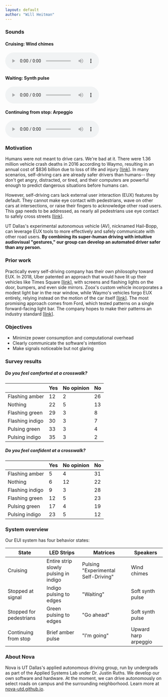 ```yaml
---
layout: default
author: "Will Heitman"
---
```

### Sounds
#### Cruising: Wind chimes
<audio
    controls
    src="/static/capstone/chimes.wav">
        <a href="/static/capstone/chimes.wav">
            Download audio
        </a>
</audio>

#### Waiting: Synth pulse
<audio
    controls
    src="/static/capstone/waiting_loop.wav">
        <a href="/static/capstone/waiting_loop.wav">
            Download audio
        </a>
</audio>

#### Continuing from stop: Arpeggio
<audio
    controls
    src="/static/capstone/waiting_done.wav">
        <a href="/static/capstone/waiting_done.wav">
            Download audio
        </a>
</audio>


### Motivation

Humans were not meant to drive cars. We're bad at it. There were 1.36 million vehicle crash deaths in 2016 according to Waymo, resulting in an annual cost of $836 billion due to loss of life and injury [[link](https://waymo.com/safety/)]. In many scenarios, self-driving cars are already safer drivers than humans-- they don't get angry, distracted, or tired, and their computers are powerful enough to predict dangerous situations before humans can.

However, self-driving cars lack external user interaction (EUX) features by default. They cannot make eye contact with pedestrians, wave on other cars at intersections, or raise their fingers to acknowledge other road users. This gap needs to be addressed, as nearly all pedestrians use eye contact to safely cross streets [[link](https://www.sciencedirect.com/science/article/pii/S0001457517300805?via%3Dihub)].

UT Dallas's experimental autonomous vehicle (AV), nicknamed Hail-Bopp, can leverage EUX tools to more effectively and safely communicate with other road users. **By combining its super-human driving with intuitive audiovisual "gestures," our group can develop an automated driver safer than any person.**

### Prior work

Practically every self-driving company has their own philosophy toward EUX. In 2018, Uber patented an approach that would have lit up their vehicles like Times Square [[link](https://www.theverge.com/2018/3/16/17129210/uber-self-driving-car-patent-talk-pedestrians)], with screens and flashing lights on the door, bumpers, and even side mirrors. Zoox's custom vehicle incorporates a modest light bar in the rear window, while Waymo's vehicles forgo EUX entirely, relying instead on the motion of the car itself [[link](https://mashable.com/article/auotnomous-vehicles-talking-to-pedestrians)]. The most promising approach comes from Ford, which tested patterns on a single forward-facing light bar. The company hopes to make their patterns an industry standard [[link](https://media.ford.com/content/fordmedia/feu/en/news/2017/09/13/ford-virginia-tech-autonomous-vehicle-human-testing.html)].

### Objectives

- Minimize power consumption and computational overhead
- Clearly communicate the software's intention
- Make signals noticeable but not glaring

### Survey results

##### Do you feel *comforted* at a crosswalk?

|                 | Yes  | No opinion | No   |
| --------------- | ---- | ---------- | ---- |
| Flashing amber  | 12   | 2          | 26   |
| Nothing         | 22   | 5          | 13   |
| Flashing green  | 29   | 3          | 8    |
| Flashing indigo | 30   | 3          | 7    |
| Pulsing green   | 33   | 3          | 4    |
| Pulsing indigo  | 35   | 3          | 2    |

##### Do you feel *confident* at a crosswalk?

|                 | Yes  | No opinion | No   |
| --------------- | ---- | ---------- | ---- |
| Flashing amber  | 5    | 4          | 31   |
| Nothing         | 6    | 12         | 22   |
| Flashing indigo | 9    | 3          | 28   |
| Flashing green  | 12   | 5          | 23   |
| Pulsing green   | 17   | 4          | 19   |
| Pulsing indigo  | 23   | 5          | 12   |

### System overview

Our EUI system has four behavior states:

| State                   | LED Strips                            | Matrices                            | Speakers             |
| ----------------------- | ------------------------------------- | ----------------------------------- | -------------------- |
| Cruising                | Entire strip slowly pulsing in indigo | Pulsing "Experimental Self-Driving" | Wind chimes           |
| Stopped at signal       | Indigo pulsing to edges               | "Waiting"                           | Soft synth pulse     |
| Stopped for pedestrians | Green pulsing to edges                | "Go ahead"                          | Soft synth pulse     |
| Continuing from stop    | Brief amber pulse                     | "I'm going"                         | Upward harp arpeggio |

### About Nova

Nova is UT Dallas's applied autonomous driving group, run by undergrads as part of the Applied Systems Lab under Dr. Justin Ruths. We develop our own software and hardware. At the moment, we can drive autonomously on select roads on campus and the surrounding neighborhood. Learn more at [nova-utd.github.io](https://nova-utd.github.io).